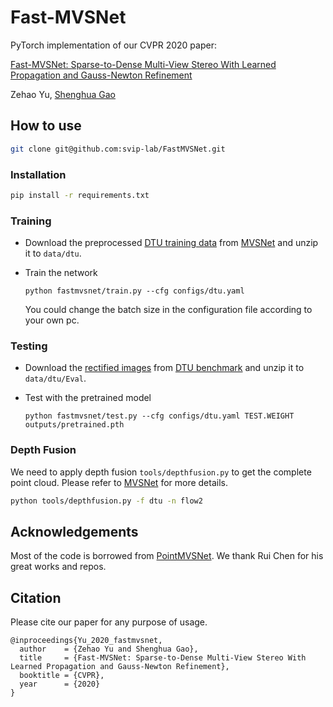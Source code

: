 # Fast-MVSNet

PyTorch implementation of our CVPR 2020 paper:

[Fast-MVSNet: Sparse-to-Dense Multi-View Stereo With Learned Propagation and Gauss-Newton Refinement](https://arxiv.org/pdf/2003.13017.pdf)

Zehao Yu,
[Shenghua Gao](http://sist.shanghaitech.edu.cn/sist_en/2018/0820/c3846a31775/page.htm)

## How to use
```bash
git clone git@github.com:svip-lab/FastMVSNet.git
```
### Installation
 ```bash
pip install -r requirements.txt
```

### Training
* Download the preprocessed [DTU training data](https://drive.google.com/file/d/1eDjh-_bxKKnEuz5h-HXS7EDJn59clx6V/view) from [MVSNet](https://github.com/YoYo000/MVSNet) and unzip it to ```data/dtu```.
* Train the network

    ```python fastmvsnet/train.py --cfg configs/dtu.yaml```
  
    You could change the batch size in the configuration file according to your own pc.

### Testing
* Download the [rectified images](http://roboimagedata2.compute.dtu.dk/data/MVS/Rectified.zip) from [DTU benchmark](http://roboimagedata.compute.dtu.dk/?page_id=36) and unzip it to ```data/dtu/Eval```.
    
* Test with the pretrained model

    ```python fastmvsnet/test.py --cfg configs/dtu.yaml TEST.WEIGHT outputs/pretrained.pth```

### Depth Fusion
We need to apply depth fusion ```tools/depthfusion.py``` to get the complete point cloud. Please refer to [MVSNet](https://github.com/YoYo000/MVSNet) for more details.

```bash
python tools/depthfusion.py -f dtu -n flow2
```

## Acknowledgements
Most of the code is borrowed from [PointMVSNet](https://github.com/callmeray/PointMVSNet). We thank Rui Chen for his great works and repos.

## Citation
Please cite our paper for any purpose of usage.
```
@inproceedings{Yu_2020_fastmvsnet,
  author    = {Zehao Yu and Shenghua Gao},
  title     = {Fast-MVSNet: Sparse-to-Dense Multi-View Stereo With Learned Propagation and Gauss-Newton Refinement},
  booktitle = {CVPR},
  year      = {2020}
}
```
